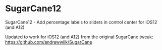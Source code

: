 # SugarCane12
SugarCane12 - Add percentage labels to sliders in control center for iOS12 (and A12)

Updated to work for iOS12 (and A12) from the original SugarCane tweak:
https://github.com/andrewwiik/SugarCane

